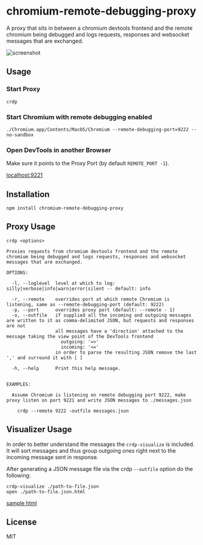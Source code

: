 # chromium-remote-debugging-proxy

A proxy that sits in between a chromium devtools frontend and the remote chromium being debugged and logs requests, responses and websocket
messages that are exchanged.

![screenshot](https://raw.githubusercontent.com/thlorenz/chromium-remote-debugging-proxy/master/assets/screenshot.png)

## Usage 

### Start Proxy

```
crdp
```

### Start Chromium with remote debugging enabled

```
./Chromium.app/Contents/MacOS/Chromium --remote-debugging-port=9222 --no-sandbox
```

### Open DevTools in another Browser

Make sure it points to the Proxy Port (by default `REMOTE_PORT -1`).

[localhost:9221](http://localhost:9221/)

## Installation

    npm install chromium-remote-debugging-proxy

## Proxy Usage

```
crdp <options> 

Proxies requests from chromium devtools frontend and the remote chromium being debugged and logs requests, responses and websocket messages that are exchanged.

OPTIONS:

  -l, --loglevel  level at which to log: silly|verbose|info|warn|error|silent -- default: info

  -r, --remote    overrides port at which remote Chromium is listening, same as --remote-debugging-port (default: 9222)
  -p, --port      overrides proxy port (default: --remote - 1) 
  -o, --outfile   if supplied all the incoming and outgoing messages are written to it as comma-delimited JSON, but requests and responses are not
                  all messages have a 'direction' attached to the message taking the view point of the DevTools frontend
                    outgoing: '=>'
                    incoming: '<='
                  in order to parse the resulting JSON remove the last ',' and surround it with [ ]
  
  -h, --help      Print this help message.


EXAMPLES:
  
  Assume Chromium is listening on remote debugging port 9222, make proxy listen on port 9221 and write JSON messages to ./messages.json 
    
    crdp --remote 9222 -outfile messages.json
```

## Visualizer Usage

In order to better understand the messages the `crdp-visualize` is included. It will sort messages and thus group
outgoing ones right next to the incoming message sent in response.

After generating a JSON message file via the crdp `--outfile` option do the following:

```
crdp-visualize ./path-to-file.json
open ./path-to-file.json.html
```

[sample html](http://thlorenz.github.io/chromium-remote-debugging-proxy/)

## License

MIT
